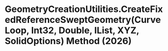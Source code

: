 # GeometryCreationUtilities.CreateFixedReferenceSweptGeometry(CurveLoop, Int32, Double, IList<CurveLoop>, XYZ, SolidOptions) Method (2026)

﻿